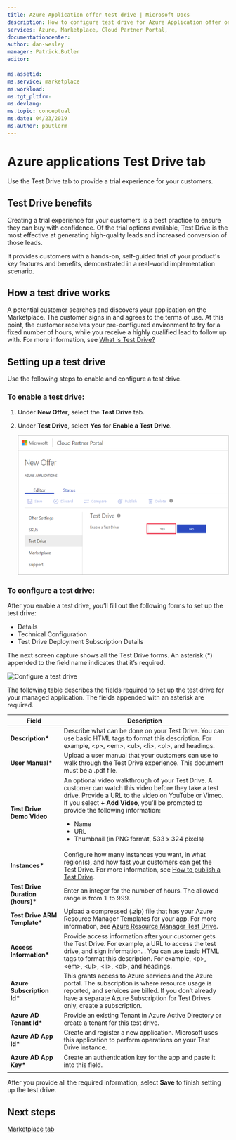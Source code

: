 ```yaml
---
title: Azure Application offer test drive | Microsoft Docs
description: How to configure test drive for Azure Application offer on the Azure Marketplace.
services: Azure, Marketplace, Cloud Partner Portal, 
documentationcenter:
author: dan-wesley
manager: Patrick.Butler  
editor:

ms.assetid: 
ms.service: marketplace
ms.workload: 
ms.tgt_pltfrm: 
ms.devlang: 
ms.topic: conceptual
ms.date: 04/23/2019
ms.author: pbutlerm
---
```


# Azure applications Test Drive tab

Use the Test Drive tab to provide a trial experience for your customers.

## Test Drive benefits

Creating a trial experience for your customers is a best practice to ensure they can buy with confidence. Of the trial options available, Test Drive is the most effective at generating high-quality leads and increased conversion of those leads.

It provides customers with a hands-on, self-guided trial of your product's key features and benefits, demonstrated in a real-world implementation scenario.

## How a test drive works

A potential customer searches and discovers your application on the Marketplace. The customer signs in and agrees to the terms of use. At this point, the customer receives your pre-configured environment to try for a fixed number of hours, while you receive a highly qualified lead to follow up with. For more information, see [What is Test Drive?](https://docs.microsoft.com/azure/marketplace/cloud-partner-portal/test-drive/what-is-test-drive)

## Setting up a test drive

Use the following steps to enable and configure a test drive.

### To enable a test drive:

1. Under **New Offer**, select the **Test Drive** tab.
2. Under **Test Drive**, select **Yes** for **Enable a Test Drive**.

   ![Enable a test drive](./media/managed-app-enable-testdrive.png)

### To configure a test drive:

After you enable a test drive,  you’ll fill out the following forms to set up the test drive:
  
 - Details
 - Technical Configuration
 - Test Drive Deployment Subscription Details

The next screen capture shows all the Test Drive forms. An asterisk (*) appended to the field name indicates that it’s required. 

![Configure a test drive](./media/managed-app-configure-testdrive.png)

The following table describes the fields required to set up the test drive for your managed application.  The fields appended with an asterisk are required.

|      Field         |  Description      |
|  ---------------   |  ---------------  |
| **Description\***  |  Describe what can be done on your Test Drive. You can use basic HTML tags to format this description. For example, &lt;p&gt;, &lt;em&gt;, &lt;ul&gt;, &lt;li&gt;, &lt;ol&gt;, and headings.                |
| **User Manual\***  |  Upload a user manual that your customers can use to walk through the Test Drive experience. This document must be a .pdf file.    |
| **Test Drive Demo Video** |  An optional video walkthrough of your Test Drive. A customer can watch this video before they take a test drive. Provide a URL to the video on YouTube or Vimeo. If you select **+ Add Video**, you’ll be prompted to provide the following information:<ul><li>Name</li><li>URL</li><li>Thumbnail (in PNG format, 533 x 324 pixels)</li></ul>  |
| **Instances\***      | Configure how many instances you want, in what region(s), and how fast your customers can get the Test Drive. For more information, see [How to publish a Test Drive](https://docs.microsoft.com/azure/marketplace/cloud-partner-portal/test-drive/azure-resource-manager-test-drive#how-to-publish-a-test-drive).           |
| **Test Drive Duration (hours)\*** | Enter an integer for the number of hours. The allowed range is from 1 to 999. |
| **Test Drive ARM Template\***     | Upload a compressed (.zip) file that has your Azure Resource Manager Templates for your app. For more information, see [Azure Resource Manager Test Drive](https://docs.microsoft.com/azure/marketplace/cloud-partner-portal/test-drive/azure-resource-manager-test-drive). |
| **Access Information\***          | Provide access information after your customer gets the Test Drive. For example, a URL to access the test drive, and sign information. . You can use basic HTML tags to format this description. For example, &lt;p&gt;, &lt;em&gt;, &lt;ul&gt;, &lt;li&gt;, &lt;ol&gt;, and headings. |
| **Azure Subscription Id\***       | This grants access to Azure services and the Azure portal. The subscription is where resource usage is reported, and services are billed. If you don’t already have a separate Azure Subscription for Test Drives only, create a subscription.  |
| **Azure AD Tenant Id\***          | Provide an existing Tenant in Azure Active Directory or create a tenant for this test drive.  |
| **Azure AD App Id\***             | Create and register a new application. Microsoft uses this application to perform operations on your Test Drive instance.  |
| **Azure AD App Key\***            | Create an authentication key for the app and paste it into this field.   |
|  |  |

After you provide all the required information, select **Save** to finish setting up the test drive.


## Next steps

[Marketplace tab](./cpp-marketplace-tab.md)
